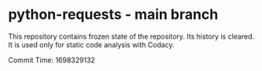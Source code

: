 # python-requests - main branch

This repository contains frozen state of the repository.
Its history is cleared. It is used only for static code
analysis with Codacy.

Commit Time: 1698329132